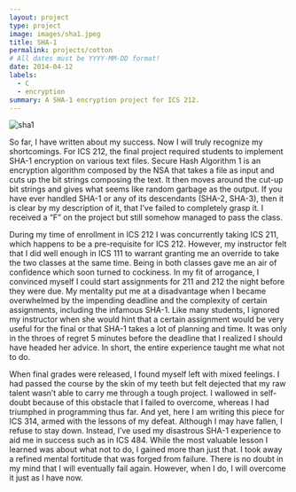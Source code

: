 ```yaml
---
layout: project
type: project
image: images/sha1.jpeg
title: SHA-1
permalink: projects/cotton
# All dates must be YYYY-MM-DD format!
date: 2014-04-12
labels:
  - C
  - encryption
summary: A SHA-1 encryption project for ICS 212.
---
```

![sha1](https://qauchida.github.io/images/sha1.jpeg)

So far, I have written about my success. Now I will truly recognize my shortcomings. For ICS 212, the final project required students to implement SHA-1 encryption on various text files. Secure Hash Algorithm 1 is an encryption algorithm composed by the NSA that takes a file as input and cuts up the bit strings composing the text. It then moves around the cut-up bit strings and gives what seems like random garbage as the output. If you have ever handled SHA-1 or any of its descendants (SHA-2, SHA-3), then it is clear by my description of it, that I’ve failed to completely grasp it. I received a “F” on the project but still somehow managed to pass the class.


 During my time of enrollment in ICS 212 I was concurrently taking ICS 211, which happens to be a pre-requisite for ICS 212. However, my instructor felt that I did well enough in ICS 111 to warrant granting me an override to take the two classes at the same time. Being in both classes gave me an air of confidence which soon turned to cockiness. In my fit of arrogance, I convinced myself I could start assignments for 211 and 212 the night before they were due. My mentality put me at a disadvantage when I became overwhelmed by the impending deadline and the complexity of certain assignments, including the infamous SHA-1. Like many students, I ignored my instructor when she would hint that a certain assignment would be very useful for the final or that SHA-1 takes a lot of planning and time. It was only in the throes of regret 5 minutes before the deadline that I realized I should have headed her advice. In short, the entire experience taught me what not to do.
 
When final grades were released, I found myself left with mixed feelings. I had passed the course by the skin of my teeth but felt dejected that my raw talent wasn’t able to carry me through a tough project. I wallowed in self-doubt because of this obstacle that I failed to overcome, whereas I had triumphed in programming thus far. And yet, here I am writing this piece for ICS 314, armed with the lessons of my defeat. Although I may have fallen, I refuse to stay down. Instead, I’ve used my disastrous SHA-1 experience to aid me in success such as in ICS 484. While the most valuable lesson I learned was about what not to do, I gained more than just that. I took away a refined mental fortitude that was forged from failure. There is no doubt in my mind that I will eventually fail again. However, when I do, I will overcome it just as I have now. 

